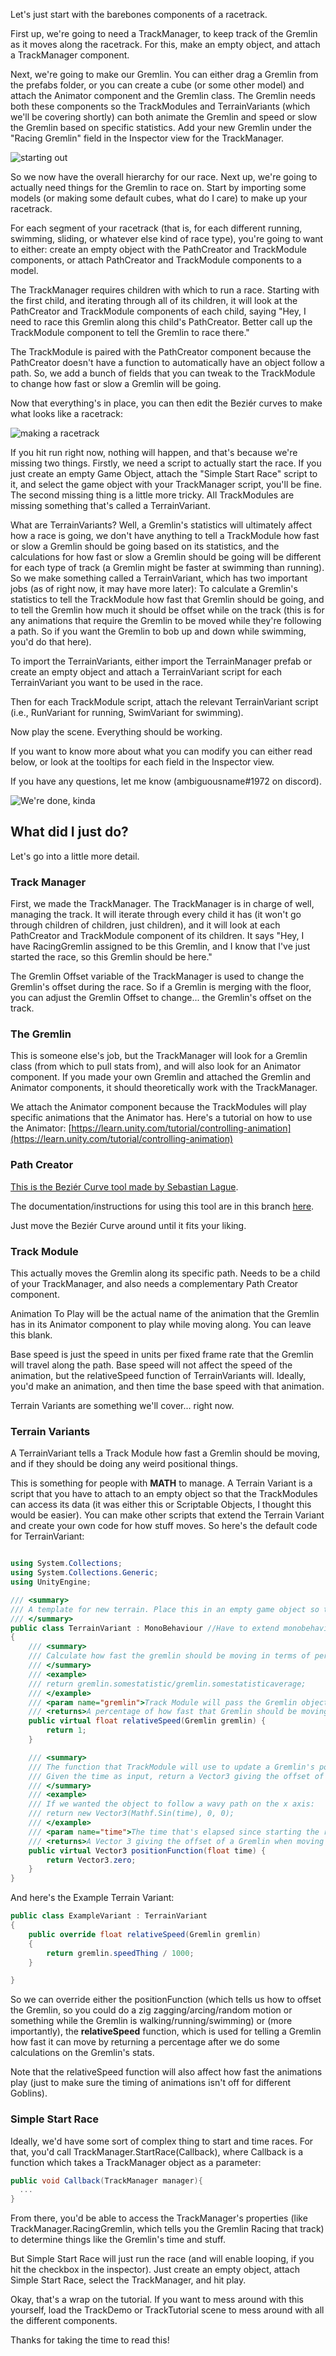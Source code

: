 Let's just start with the barebones components of a racetrack.

First up, we're going to need a TrackManager, to keep track of the Gremlin as it moves along the racetrack. For this, make an empty object, and attach a TrackManager component.

Next, we're going to make our Gremlin. You can either drag a Gremlin from the prefabs folder, or you can create a cube (or some other model) and attach the Animator component and the Gremlin class. The Gremlin needs both these components so the TrackModules and TerrainVariants (which we'll be covering shortly) can both animate the Gremlin and speed or slow the Gremlin based on specific statistics. Add your new Gremlin under the "Racing Gremlin" field in the Inspector view for the TrackManager.

![starting out](https://github.com/GDACollab/GremlinGarden/blob/track-system/TutorialImages/startingOutPrefab.PNG)

So we now have the overall hierarchy for our race. Next up, we're going to actually need things for the Gremlin to race on. Start by importing some models (or making some default cubes, what do I care) to make up your racetrack.

For each segment of your racetrack (that is, for each different running, swimming, sliding, or whatever else kind of race type), you're going to want to either: create an empty object with the PathCreator and TrackModule components, or attach PathCreator and TrackModule components to a model.

The TrackManager requires children with which to run a race. Starting with the first child, and iterating through all of its children, it will look at the PathCreator and TrackModule components of each child, saying "Hey, I need to race this Gremlin along this child's PathCreator. Better call up the TrackModule component to tell the Gremlin to race there." 

The TrackModule is paired with the PathCreator component because the PathCreator doesn't have a function to automatically have an object follow a path. So, we add a bunch of fields that you can tweak to the TrackModule to change how fast or slow a Gremlin will be going.

Now that everything's in place, you can then edit the Beziér curves to make what looks like a racetrack:

![making a racetrack](https://github.com/GDACollab/GremlinGarden/blob/track-system/TutorialImages/makingRacetrack.PNG)

If you hit run right now, nothing will happen, and that's because we're missing two things. Firstly, we need a script to actually start the race. If you just create an empty Game Object, attach the "Simple Start Race" script to it, and select the game object with your TrackManager script, you'll be fine. The second missing thing is a little more tricky. All TrackModules are missing something that's called a TerrainVariant.

What are TerrainVariants? Well, a Gremlin's statistics will ultimately affect how a race is going, we don't have anything to tell a TrackModule how fast or slow a Gremlin should be going based on its statistics, and the calculations for how fast or slow a Gremlin should be going will be different for each type of track (a Gremlin might be faster at swimming than running). So we make something called a TerrainVariant, which has two important jobs (as of right now, it may have more later): To calculate a Gremlin's statistics to tell the TrackModule how fast that Gremlin should be going, and to tell the Gremlin how much it should be offset while on the track (this is for any animations that require the Gremlin to be moved while they're following a path. So if you want the Gremlin to bob up and down while swimming, you'd do that here).

To import the TerrainVariants, either import the TerrainManager prefab or create an empty object and attach a TerrainVariant script for each TerrainVariant you want to be used in the race.

Then for each TrackModule script, attach the relevant TerrainVariant script (i.e., RunVariant for running, SwimVariant for swimming).

Now play the scene. Everything should be working.

If you want to know more about what you can modify you can either read below, or look at the tooltips for each field in the Inspector view.

If you have any questions, let me know (ambiguousname#1972 on discord).

![We're done, kinda](https://github.com/GDACollab/GremlinGarden/blob/track-system/TutorialImages/wereDone.PNG)

## What did I just do?
Let's go into a little more detail.

### Track Manager
First, we made the TrackManager. The TrackManager is in charge of well, managing the track. It will iterate through every child it has (it won't go through children of children, just children), and it will look at each PathCreator and TrackModule component of its children. It says "Hey, I have RacingGremlin assigned to be this Gremlin, and I know that I've just started the race, so this Gremlin should be here."

The Gremlin Offset variable of the TrackManager is used to change the Gremlin's offset during the race. So if a Gremlin is merging with the floor, you can adjust the Gremlin Offset to change... the Gremlin's offset on the track.

### The Gremlin

This is someone else's job, but the TrackManager will look for a Gremlin class (from which to pull stats from), and will also look for an Animator component. If you made your own Gremlin and attached the Gremlin and Animator components, it should theoretically work with the TrackManager.

We attach the Animator component because the TrackModules will play specific animations that the Animator has. Here's a tutorial on how to use the Animator: [https://learn.unity.com/tutorial/controlling-animation](https://learn.unity.com/tutorial/controlling-animation)

### Path Creator

[This is the Beziér Curve tool made by Sebastian Lague](https://assetstore.unity.com/packages/tools/utilities/b-zier-path-creator-136082#description).

The documentation/instructions for using this tool are in this branch [here](https://github.com/GDACollab/GremlinGarden/blob/track-system/Gremlin%20Gardens/Assets/PathCreator/Documentation/Documentation.pdf).

Just move the Beziér Curve around until it fits your liking.

### Track Module

This actually moves the Gremlin along its specific path. Needs to be a child of your TrackManager, and also needs a complementary Path Creator component.

Animation To Play will be the actual name of the animation that the Gremlin has in its Animator component to play while moving along. You can leave this blank.

Base speed is just the speed in units per fixed frame rate that the Gremlin will travel along the path. Base speed will not affect the speed of the animation, but the relativeSpeed function of TerrainVariants will.
Ideally, you'd make an animation, and then time the base speed with that animation.

Terrain Variants are something we'll cover... right now.

### Terrain Variants

A TerrainVariant tells a Track Module how fast a Gremlin should be moving, and if they should be doing any weird positional things.

This is something for people with **MATH** to manage. A Terrain Variant is a script that you have to attach to an empty object so that the TrackModules can access its data (it was either this or Scriptable Objects, I thought this would be easier). You can make other scripts that extend the Terrain Variant and create your own code for how stuff moves. So here's the default code for TerrainVariant:

```csharp

using System.Collections;
using System.Collections.Generic;
using UnityEngine;

/// <summary>
/// A template for new terrain. Place this in an empty game object so that TrackModule can access that game object.
/// </summary>
public class TerrainVariant : MonoBehaviour //Have to extend monobehaviour so that you can add TerrainVariant to TrackModule.
{
    /// <summary>
    /// Calculate how fast the gremlin should be moving in terms of percentage, based on a Gremlin's stats. For a skill at the average level, it should return 1.
    /// </summary>
    /// <example>
    /// return gremlin.somestatistic/gremlin.somestatisticaverage;
    /// </example>
    /// <param name="gremlin">Track Module will pass the Gremlin object that it recieves from TrackManager.</param>
    /// <returns>A percentage of how fast that Gremlin should be moving.</returns>
    public virtual float relativeSpeed(Gremlin gremlin) {
        return 1;
    }

    /// <summary>
    /// The function that TrackModule will use to update a Gremlin's position whilst following the Bezier curve.
    /// Given the time as input, return a Vector3 giving the offset of the gremlin. 
    /// </summary>
    /// <example>
    /// If we wanted the object to follow a wavy path on the x axis:
    /// return new Vector3(Mathf.Sin(time), 0, 0);
    /// </example>
    /// <param name="time">The time that's elapsed since starting the race.</param>
    /// <returns>A Vector 3 giving the offset of a Gremlin when moving on this TerrainVariant.</returns>
    public virtual Vector3 positionFunction(float time) {
        return Vector3.zero;
    }
}
```

And here's the Example Terrain Variant:

```csharp
public class ExampleVariant : TerrainVariant
{
    public override float relativeSpeed(Gremlin gremlin)
    {
        return gremlin.speedThing / 1000;
    }

}
```

So we can override either the positionFunction (which tells us how to offset the Gremlin, so you could do a zig zagging/arcing/random motion or something while the Gremlin is walking/running/swimming) or (more importantly), the **relativeSpeed** function, which is used for telling a Gremlin how fast it can move by returning a percentage after we do some calculations on the Gremlin's stats.

Note that the relativeSpeed function will also affect how fast the animations play (just to make sure the timing of animations isn't off for different Goblins).
### Simple Start Race

Ideally, we'd have some sort of complex thing to start and time races. For that, you'd call TrackManager.StartRace(Callback), where Callback is a  function which takes a TrackManager object as a parameter:

```csharp
public void Callback(TrackManager manager){
  ...
}
```
From there, you'd be able to access the TrackManager's properties (like TrackManager.RacingGremlin, which tells you the Gremlin Racing that track) to determine things like the Gremlin's time and stuff.

But Simple Start Race will just run the race (and will enable looping, if you hit the checkbox in the inspector). Just create an empty object, attach Simple Start Race, select the TrackManager, and hit play.

Okay, that's a wrap on the tutorial. If you want to mess around with this yourself, load the TrackDemo or TrackTutorial scene to mess around with all the different components.

Thanks for taking the time to read this!
